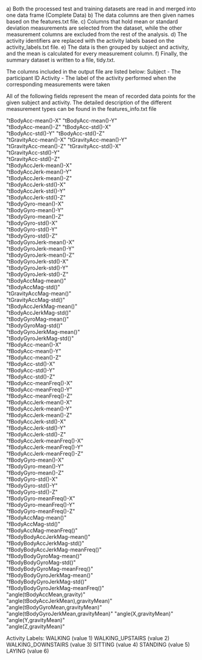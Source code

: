 
a) Both the processed test and training datasets are read in and merged into one data frame (Complete Data)
b) The data columns are then given names based on the features.txt file.
c) Columns that hold mean or standard deviation measurements are selected from the dataset, while the other measurement 
columns are excluded from the rest of the analysis.
d) The activity identifiers are replaced with the activity labels based on the activity_labels.txt file.
e) The data is then grouped by subject and activity, and the mean is calculated for every measurement column.
f) Finally, the summary dataset is written to a file, tidy.txt.

The columns included in the output file are listed below:
Subject - The participant ID
Activity - The label of the activity performed when the corresponding measurements were taken

All of the following fields represent the mean of recorded data points for the given subject and activity. The detailed description 
of the different measurement types can be found in the features_info.txt file

"tBodyAcc-mean()-X"
"tBodyAcc-mean()-Y"                   
"tBodyAcc-mean()-Z"
"tBodyAcc-std()-X"                    
"tBodyAcc-std()-Y"
"tBodyAcc-std()-Z"                    
"tGravityAcc-mean()-X"
"tGravityAcc-mean()-Y"                
"tGravityAcc-mean()-Z" 
"tGravityAcc-std()-X"                 
"tGravityAcc-std()-Y"                  
"tGravityAcc-std()-Z"                 
"tBodyAccJerk-mean()-X"                
"tBodyAccJerk-mean()-Y"               
"tBodyAccJerk-mean()-Z"                
"tBodyAccJerk-std()-X"                
"tBodyAccJerk-std()-Y"                 
"tBodyAccJerk-std()-Z"                
"tBodyGyro-mean()-X"                   
"tBodyGyro-mean()-Y"                  
"tBodyGyro-mean()-Z"                   
"tBodyGyro-std()-X"                   
"tBodyGyro-std()-Y"                    
"tBodyGyro-std()-Z"                   
"tBodyGyroJerk-mean()-X"               
"tBodyGyroJerk-mean()-Y"              
"tBodyGyroJerk-mean()-Z"               
"tBodyGyroJerk-std()-X"               
"tBodyGyroJerk-std()-Y"                
"tBodyGyroJerk-std()-Z"               
"tBodyAccMag-mean()"                  
"tBodyAccMag-std()"                   
"tGravityAccMag-mean()"               
"tGravityAccMag-std()"                
"tBodyAccJerkMag-mean()"              
"tBodyAccJerkMag-std()"               
"tBodyGyroMag-mean()"                  
"tBodyGyroMag-std()"                  
"tBodyGyroJerkMag-mean()"              
"tBodyGyroJerkMag-std()"              
"fBodyAcc-mean()-X"                    
"fBodyAcc-mean()-Y"                   
"fBodyAcc-mean()-Z"                    
"fBodyAcc-std()-X"                    
"fBodyAcc-std()-Y"                    
"fBodyAcc-std()-Z"                    
"fBodyAcc-meanFreq()-X"                
"fBodyAcc-meanFreq()-Y"               
"fBodyAcc-meanFreq()-Z"                
"fBodyAccJerk-mean()-X"               
"fBodyAccJerk-mean()-Y"                
"fBodyAccJerk-mean()-Z"               
"fBodyAccJerk-std()-X"                 
"fBodyAccJerk-std()-Y"                
"fBodyAccJerk-std()-Z"                 
"fBodyAccJerk-meanFreq()-X"           
"fBodyAccJerk-meanFreq()-Y"            
"fBodyAccJerk-meanFreq()-Z"           
"fBodyGyro-mean()-X"                   
"fBodyGyro-mean()-Y"                  
"fBodyGyro-mean()-Z"                   
"fBodyGyro-std()-X"                   
"fBodyGyro-std()-Y"                   
"fBodyGyro-std()-Z"                   
"fBodyGyro-meanFreq()-X"               
"fBodyGyro-meanFreq()-Y"              
"fBodyGyro-meanFreq()-Z"               
"fBodyAccMag-mean()"                  
"fBodyAccMag-std()"                    
"fBodyAccMag-meanFreq()"              
"fBodyBodyAccJerkMag-mean()"           
"fBodyBodyAccJerkMag-std()"           
"fBodyBodyAccJerkMag-meanFreq()"       
"fBodyBodyGyroMag-mean()"             
"fBodyBodyGyroMag-std()"               
"fBodyBodyGyroMag-meanFreq()"         
"fBodyBodyGyroJerkMag-mean()"          
"fBodyBodyGyroJerkMag-std()"          
"fBodyBodyGyroJerkMag-meanFreq()"      
"angle(tBodyAccMean,gravity)"         
"angle(tBodyAccJerkMean),gravityMean)" 
"angle(tBodyGyroMean,gravityMean)"    
"angle(tBodyGyroJerkMean,gravityMean)" 
"angle(X,gravityMean)"                
"angle(Y,gravityMean)"                 
"angle(Z,gravityMean)" 

Activity Labels:
WALKING (value 1)
WALKING_UPSTAIRS (value 2)
WALKING_DOWNSTAIRS (value 3)
SITTING (value 4)
STANDING (value 5)
LAYING (value 6)
